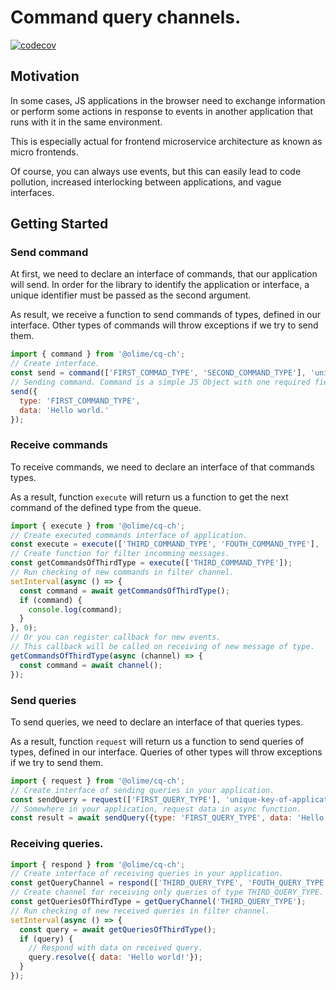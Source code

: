# Command query channels.
[![codecov](https://codecov.io/gh/OliMe/cq-ch/branch/master/graph/badge.svg?token=EAESO7AKNO)](https://codecov.io/gh/OliMe/cq-ch)

## Motivation

In some cases, JS applications in the browser need to exchange information or perform some actions in response to events in another application that runs with it in the same environment.

This is especially actual for frontend microservice architecture as known as micro frontends.

Of course, you can always use events, but this can easily lead to code pollution, increased interlocking between applications, and vague interfaces.

## Getting Started

### Send command

At first, we need to declare an interface of commands, that our application will send. In order for the library to identify the application or interface, a unique identifier must be passed as the second argument.

As result, we receive a function to send commands of types, defined in our interface. Other types of commands will throw exceptions if we try to send them.

```javascript
import { command } from '@olime/cq-ch';
// Create interface.
const send = command(['FIRST_COMMAD_TYPE', 'SECOND_COMMAND_TYPE'], 'unique-key-of-application');
// Sending command. Command is a simple JS Object with one required field - type.
send({
  type: 'FIRST_COMMAND_TYPE',
  data: 'Hello world.'
});
```

### Receive commands

To receive commands, we need to declare an interface of that commands types.

As a result, function `execute` will return us a function to get the next command of the defined type from the queue.

```javascript
import { execute } from '@olime/cq-ch';
// Create executed commands interface of application.
const execute = execute(['THIRD_COMMAND_TYPE', 'FOUTH_COMMAND_TYPE'], 'unique-key-of-application');
// Create function for filter incomming messages.
const getCommandsOfThirdType = execute(['THIRD_COMMAND_TYPE']);
// Run checking of new commands in filter channel.
setInterval(async () => {
  const command = await getCommandsOfThirdType();
  if (command) {
    console.log(command);
  }
}, 0);
// Or you can register callback for new events.
// This callback will be called on receiving of new message of type.
getCommandsOfThirdType(async (channel) => {
  const command = await channel();
});
```

### Send queries

To send queries, we need to declare an interface of that queries types.

As a result, function `request` will return us a function to send queries of types, defined in our interface. Queries of other types will throw exceptions if we try to send them.

```javascript
import { request } from '@olime/cq-ch';
// Create interface of sending queries in your application.
const sendQuery = request(['FIRST_QUERY_TYPE'], 'unique-key-of-application');
// Somewhere in your application, request data in async function.
const result = await sendQuery({type: 'FIRST_QUERY_TYPE', data: 'Hello world'});
```

### Receiving queries.

```javascript
import { respond } from '@olime/cq-ch';
// Create interface of receiving queries in your application.
const getQueryChannel = respond(['THIRD_QUERY_TYPE', 'FOUTH_QUERY_TYPE'], 'unique-key-of-application');
// Create channel for receiving only queries of type THIRD_QUERY_TYPE.
const getQueriesOfThirdType = getQueryChannel('THIRD_QUERY_TYPE');
// Run checking of new received queries in filter channel.
setInterval(async () => {
  const query = await getQueriesOfThirdType();
  if (query) {
    // Respond with data on received query.
    query.resolve({ data: 'Hello world!'});
  }
});
```
